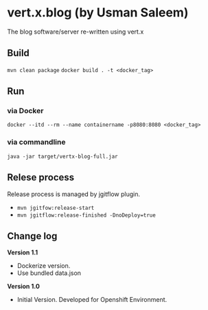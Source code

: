 # vert.x.blog (by Usman Saleem)
The blog software/server re-written using vert.x

## Build
`mvn clean package`
`docker build . -t <docker_tag>`

## Run 
### via Docker
`docker --itd --rm --name containername -p8080:8080 <docker_tag>`
### via commandline
`java -jar target/vertx-blog-full.jar`

## Relese process
Release process is managed by jgitflow plugin.

* `mvn jgitfow:release-start`
* `mvn jgitflow:release-finished -DnoDeploy=true`

## Change log
**Version 1.1**
 * Dockerize version.
 * Use bundled data.json
 
**Version 1.0**
 * Initial Version. Developed for Openshift Environment.
 
